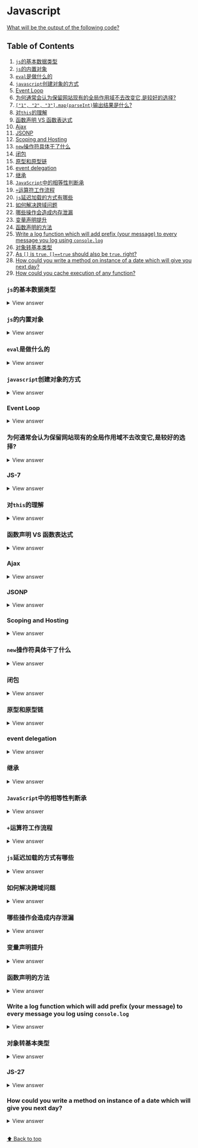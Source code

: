 # Javascript

[What will be the output of the following code?](https://gist.github.com/tangweikun/4a2d480e8ff4dc6cbdba643b81efb782)

## Table of Contents

1.  [`js`的基本数据类型](#js的基本数据类型)
1.  [`js`的内置对象](#js的内置对象)
1.  [`eval`是做什么的](#eval是做什么的)
1.  [`javascript`创建对象的方式](#javascript创建对象的方式)
1.  [Event Loop](#event-loop)
1.  [为何通常会认为保留网站现有的全局作用域不去改变它,是较好的选择?](#为何通常会认为保留网站现有的全局作用域不去改变它是较好的选择)
1.  [`["1", "2", "3"].map(parseInt)`输出结果是什么?](#js-7)
1.  [对`this`的理解](#对this的理解)
1.  [函数声明 VS 函数表达式](#函数声明-vs-函数表达式)
1.  [Ajax](#ajax)
1.  [JSONP](#jsonp)
1.  [Scoping and Hosting](#scoping-and-hosting)
1.  [`new`操作符具体干了什么](#new操作符具体干了什么)
1.  [闭包](#闭包)
1.  [原型和原型链](#原型和原型链)
1.  [event delegation](#event-delegation)
1.  [继承](#继承)
1.  [`JavaScript`中的相等性判断承](#javascript中的相等性判断承)
1.  [`+`运算符工作流程](#+运算符工作流程)
1.  [`js`延迟加载的方式有哪些](#js延迟加载的方式有哪些)
1.  [如何解决跨域问题](#如何解决跨域问题)
1.  [哪些操作会造成内存泄漏](#哪些操作会造成内存泄漏)
1.  [变量声明提升](#变量声明提升)
1.  [函数声明的方法](#函数声明的方法)
1.  [Write a log function which will add prefix (your message) to every message you log using `console.log`](#write-a-log-function-which-will-add-prefix-your-message-to-every-message-you-log-using-consolelog)
1.  [对象转基本类型](#对象转基本类型)
1.  [As `[]` is `true`, `[]==true` should also be `true`. right?](#js-27)
1.  [How could you write a method on instance of a date which will give you next day?](#how-could-you-write-a-method-on-instance-of-a-date-which-will-give-you-next-day)
1.  [How could you cache execution of any function?](#how-could-you-cache-execution-of-any-function)

### `js`的基本数据类型

<details>
<summary>View answer</summary>

>     undefined、null、number、string、boolean、symbol

</details>

### `js`的内置对象

<details>
<summary>View answer</summary>

>      Object、Array、Boolean、Number、String、Function、Arguments、Math、Date、RegExp、Error

</details>

### `eval`是做什么的

<details>
<summary>View answer</summary>

    它的功能是把对应的字符串解析成JS代码并运行；
    应该避免使用eval，不安全，非常耗性能（运行2次，一次解析成js语句，一次执行）。

</details>

### `javascript`创建对象的方式

<details>
<summary>View answer</summary>

[JavaScript 创建对象的 7 种方法](https://juejin.im/entry/58291447128fe1005cd41c52)

[JavaScript 深入之创建对象的多种方式以及优缺点](https://github.com/mqyqingfeng/Blog/issues/15)

> <h4>工厂模式</h4>

```js
function createPerson(name, job) {
  var o = new Object()
  o.name = name
  o.job = job
  o.sayName = function() {
    console.log(this.name)
  }
  return o
}
var person1 = createPerson('Jiang', 'student')
var person2 = createPerson('X', 'Doctor')
```

> <h4>构造函数模式</h4>

```js
function Person(name, job) {
  this.name = name
  this.job = job
  this.sayName = function() {
    console.log(this.name)
  }
}
var person1 = new Person('Jiang', 'student')
var person2 = new Person('X', 'Doctor')
```

> <h4>原型模式</h4>

```js
function Person() {}
Person.prototype.name = 'Jiang'
Person.prototype.job = 'student'
Person.prototype.sayName = function() {
  console.log(this.name)
}
var person1 = new Person()
```

> <h4>构造函数和原型组合模式</h4>

```js
function Person(name) {
  this.name = name
  this.friends = ['lilei']
}
Person.prototype.say = function() {
  console.log(this.name)
}
var person1 = new Person('hanmeimei')
person1.say() //hanmeimei
```

> <h4>动态原型模式</h4>

```js
function Person(name) {
  this.name = name
  if(typeof this.say != 'function') {
    Person.prototype.say = function(
    alert(this.name)
  }
}
```

> <h4>寄生构造函数模式</h4>

```js
function Person(name) {
  var o = new Object()
  o.name = name
  o.say = function() {
    alert(this.name)
  }
  return o
}
var peron1 = new Person('hanmeimei')
```

> <h4>稳妥构造模式</h4>

```js
function Person(name) {
  var o = new Object()
  o.say = function() {
    alert(name)
  }
}
var person1 = new Person('hanmeimei')
person1.name // undefined
person1.say() //hanmeimei
```

</details>

### Event Loop

<details>
<summary>View answer</summary>

[Tasks, microtasks, queues and schedules](https://jakearchibald.com/2015/tasks-microtasks-queues-and-schedules/)

[这一次，彻底弄懂 JavaScript 执行机制](https://juejin.im/post/59e85eebf265da430d571f89)

[Node 定时器详解](http://www.ruanyifeng.com/blog/2018/02/node-event-loop.html)

[Event Loop Practice](https://gist.github.com/tangweikun/b7bce8ad1978b0bd5576fecb60e71c25)

![Event Loop](https://pic3.zhimg.com/v2-fdd9322a0cabafa7d3461e5d25718586_1200x500.jpg)

</details>

### 为何通常会认为保留网站现有的全局作用域不去改变它,是较好的选择?

<details>
<summary>View answer</summary>

>     它的意思是: 尽量少在全局作用域定义变量。目的: 减少名称冲突；利于模块化

</details>

### JS-7

<details>
<summary>View answer</summary>

>     [1, NaN, NaN]

> callback 函数自动传入三个参数：currentValue；index；array。map 方法的 callback 函数——parseInt 方法，在没有指定传入的参数的情况下，将自动接收三个参数。在遍历过程中，parseInt 的调用情况如下：

        parseInt("1", 0, ["1", "2", "3"])
        parseInt("2", 1, ["1", "2", "3"])
        parseInt("3", 2, ["1", "2", "3"])

> parseInt 方法接收两个参数。第三个参数["1", "2", "3"]将被忽略。parseInt 方法将会通过以下方式被调用：

        parseInt("1", 0)
        parseInt("2", 1)
        parseInt("3", 2)

> parseInt 的第二个参数 radix 为 0 时，ECMAScript5 将 string 作为十进制数字的字符串解析；
> parseInt 的第二个参数 radix 为 1 时，解析结果为 NaN；
> parseInt 的第二个参数 radix 在 2—36 之间时，如果 string 参数的第一个字符（除空白以外），不属于 radix 指定进制下的字符，解析结果为 NaN

</details>

### 对`this`的理解

<details>
<summary>View answer</summary>

[Javascript 的 this 用法](http://www.ruanyifeng.com/blog/2010/04/using_this_keyword_in_javascript.html)

[The many faces of `this` in javascript](https://blog.pragmatists.com/the-many-faces-of-this-in-javascript-5f8be40df52e)

[加深对 JavaScript This 的理解](http://huang-jerryc.com/2017/07/15/understand-this-of-javascript/)

[This 实战](https://gist.github.com/tangweikun/95e77ccc069188f1b06d7cc1cc1029bd)

> `this`是函数运行时，在函数体内部自动生成的一个对象，只能在函数体内部使用。`this`就是函数运行时所在的环境对象。只有函数执行的时候才能确定`this`到底指向谁，实际上`this`的最终指向的是那个调用它的对象

</details>

### 函数声明 VS 函数表达式

<details>
<summary>View answer</summary>

```js
function foo() {} // 方法一：函数声明

var foo = function() {} // 方法二：函数表达式
```

> 函数声明会使函数体提升（具有与变量相同的提升行为），但函数表达式的函数体不能

</details>

### Ajax

<details>
<summary>View answer</summary>

[AJAX](http://javascript.ruanyifeng.com/bom/ajax.html)

> Ajax（Asynchronous JavaScript and XML）是一种异步请求数据的 web 开发技术，对于改善用户的体验和页面性能很有帮助。简单地说，在不需要重新刷新页面的情况下，Ajax 通过异步请求加载后台数据，并在网页上呈现出来。常见运用场景有表单验证是否登入成功、百度搜索下拉框提示和快递单号查询等等。

> AJAX 最大的优点是在不重新加载整个页面的情况下，可以与服务器交换数据并更新部分网页内容

> AJAX 包括以下几个步骤

        创建 XMLHttpRequest 实例
        发出 HTTP 请求
        接收服务器传回的数据
        更新网页数据

</details>

### JSONP

<details>
<summary>View answer</summary>

<!-- TODO: 实现JSONP-->

[How to use JSON padding to bypass the Same Origin Policy](https://medium.freecodecamp.org/use-jsonp-and-other-alternatives-to-bypass-the-same-origin-policy-17114a5f2016)

> jsonp 是一种跨域通信的手段，它的原理其实很简单。首先是利用 script 标签的 src 属性来实现跨域。通过将前端方法作为参数传递到服务器端，然后由服务器端注入参数之后再返回，实现服务器端向客户端通信。由于使用 script 标签的 src 属性，因此只支持 get 方法。

</details>

### Scoping and Hosting

<details>
<summary>View answer</summary>

[JavaScript Scoping and Hoisting](http://www.adequatelygood.com/JavaScript-Scoping-and-Hoisting.html)

[Scoping and Hoisting](https://gist.github.com/tangweikun/86a85cb13d7a76f1584eb1d01c9e73fd)

</details>

### `new`操作符具体干了什么

<details>
<summary>View answer</summary>

```js
var fn = function() {}
var fnObj = new fn()
```

        创建了一个空对象: var obj = new object()
        设置原型链: obj._proto_ = fn.prototype
        让 fn 的 this 指向 obj，并执行fn的函数体: var result = fn.call(obj)

</details>

### 闭包

<details>
<summary>View answer</summary>

<!-- TODO: Learn More -->

[学习 Javascript 闭包](http://www.ruanyifeng.com/blog/2009/08/learning_javascript_closures.html)

[Let’s Learn JavaScript Closures](https://medium.freecodecamp.org/lets-learn-javascript-closures-66feb44f6a44)

[I never understood JavaScript closures](https://medium.com/dailyjs/i-never-understood-javascript-closures-9663703368e8)

> <h4>概念</h4> 闭包就是能够读取其他函数内部变量的函数(定义在一个函数内部的函数，闭包就是将函数内部和函数外部连接起来的一座桥梁)

> <h4>用途</h4> 读取函数内部的变量，让这些变量的值始终保持在内存中

</details>

### 原型和原型链

<details>
<summary>View answer</summary>

[Javascript 原型中的哲学思想](http://huang-jerryc.com/2016/06/28/JavaScript%E5%8E%9F%E5%9E%8B%E4%B8%AD%E7%9A%84%E5%93%B2%E5%AD%A6%E6%80%9D%E6%83%B3/)

[JavaScript 深入之原型到原型链](https://segmentfault.com/a/1190000008959943)

[prototype && `__proto__`](https://gist.github.com/tangweikun/43dcfe74c58a1f4960ca3563a51f645a)

</details>

### event delegation

<details>
<summary>View answer</summary>

[JS 中的事件绑定、事件监听、事件委托是什么？](https://juejin.im/entry/57ea329e67f3560057ad41a6)

[JavaScript 事件代理和委托](https://my.oschina.net/u/3152390/blog/849505)

</details>

### 继承

<details>
<summary>View answer</summary>

[JavaScript 深入之继承的多种方式和优缺点](https://github.com/mqyqingfeng/Blog/issues/16)

</details>

### `JavaScript`中的相等性判断承

<details>
<summary>View answer</summary>

[JavaScript 中的相等性判断](https://developer.mozilla.org/zh-CN/docs/Web/JavaScript/Equality_comparisons_and_sameness)

[JavaScript tutorial: Comparison operators](http://www.c-point.com/javascript_tutorial/jsgrpComparison.htm)

</details>

### `+`运算符工作流程

<details>
<summary>View answer</summary>

1. 如果有操作数是对象，转换为原始值
1. 如果有一个操作数是字符串，其他的操作数都转换为字符串并执行连接
1. 所有操作数都转换为数字并执行加法

</details>

### `js`延迟加载的方式有哪些

<details>
<summary>View answer</summary>

- 将 js 文件放在 body 底部
- setTimeout 延时加载
- defer 和 async

</details>

### 如何解决跨域问题

<details>
<summary>View answer</summary>

<h4>CORS(Cross-Origin Resource Sharing)</h4>

> 定义了必须在访问跨域资源时，浏览器与服务器应该如何沟通。

> CORS 背后的基本思想就是使用自定义的 HTTP 头部让浏览器与服务器进行沟通，从而决定请求或响应是应该成功还是失败。

> 服务器端对于 CORS 的支持，主要就是通过设置 Access-Control-Allow-Origin 来进行的。如果浏览器检测到相应的设置，就可以允许 Ajax 进行跨域的访问。

<h4>JSONP(JSON with Padding)</h4>

> JSONP 的原理很简单，就是利用`script` 标签没有跨域限制的漏洞。

> 通过 `script` 标签指向一个需要访问的地址并提供一个回调函数来接收数据当需要通讯时。

> JSONP 由两部分组成：回调函数和数据。回调函数是当响应到来时应该在页面中调用的函数，而数据就是传入回调函数中的 JSON 数据。

> JSONP 使用简单且兼容性不错，但是只限于 get 请求。

```js
    <script src="http://domain/api?param1=a&param2=b&callback=jsonp"></script>
    <script>
      function jsonp(data) {
        console.log(data)
      }
    </script>


    // 在开发中可能会遇到多个 JSONP 请求的回调函数名是相同的，这时候就需要自己封装一个 JSONP，以下是简单实现
    function jsonp(url, jsonpCallback, success) {
      let script = document.createElement('script')
      script.src = url
      script.async = true
      script.type = 'text/javascript'
      window[jsonpCallback] = function(data) {
        success && success(data)
      }
      document.body.appendChild(script)
    }
    jsonp('http://xxx', 'callback', function(value) {
      console.log(value)
    })
```

<h4>通过修改 `document.domain` 来跨子域</h4>

> 该方式只能用于二级域名相同的情况下，比如 `a.test.com`和 `b.test.com` 适用于该方式。

> 只需要给页面添加 `document.domain = 'test.com'` 表示二级域名都相同就可以实现跨域

<h4>使用 `window.name` 来进行跨域</h4>

<h4>postMessage</h4>

> 这种方式通常用于获取嵌入页面中的第三方页面数据。一个页面发送消息，另一个页面判断来源并接收消息

```js
// 发送消息端
window.parent.postMessage('message', 'http://test.com')
// 接收消息端
var mc = new MessageChannel()
mc.addEventListener('message', event => {
  var origin = event.origin || event.originalEvent.origin
  if (origin === 'http://test.com') {
    console.log('验证通过')
  }
})
```

</details>

### 哪些操作会造成内存泄漏

<details>
<summary>View answer</summary>

[4 种 JavaScript 内存泄漏浅析](https://github.com/wengjq/Blog/issues/1)

[JavaScript 内存泄漏教程](http://www.ruanyifeng.com/blog/2017/04/memory-leak.html)

[如何处理 JavaScript 内存泄露](http://web.jobbole.com/92652/)

</details>

### 变量声明提升

<details>
<summary>View answer</summary>

[JavaScript Scoping and Hoisting](http://www.adequatelygood.com/JavaScript-Scoping-and-Hoisting.html)

[ES6 变量作用域与提升：变量的生命周期详解](https://juejin.im/post/59905bea6fb9a03c34192c51)

</details>

### 函数声明的方法

<details>
<summary>View answer</summary>

- `function` 命令

  ```js
  function print(s) {
    console.log(s)
  }
  ```

- 函数表达式

  ```js
  var print = function(s) {
    console.log(s)
  }
  ```

- `Function` 构造函数

  ```js
  var add = new Function('x', 'y', 'return x + y')
  ```

</details>

### Write a log function which will add prefix (your message) to every message you log using `console.log`

<details>
<summary>View answer</summary>

```js
function appLog() {
  var args = Array.prototype.slice.call(arguments)
  args.unshift('your app name')
  console.log.apply(console, args)
}

console.log(appLog('Some error message'))
```

</details>

### 对象转基本类型

<details>
<summary>View answer</summary>

对象在转换基本类型时，首先会调用 `valueOf` 然后调用 `toString`。并且这两个方法你是可以重写的。

```js
let a = {
  valueOf() {
    return 0
  },
}
```

当然你也可以重写 `Symbol.toPrimitive`，该方法在转基本类型时调用优先级最高。

```js
let a = {
  valueOf() {
    return 0
  },
  toString() {
    return '1'
  },
  [Symbol.toPrimitive]() {
    return 2
  },
}
1 + a // => 3
'1' + a // => '12'
```

</details>

### JS-27

<details>
<summary>View answer</summary>

[JavaScript 中的相等性判断](https://developer.mozilla.org/zh-CN/docs/Web/JavaScript/Equality_comparisons_and_sameness)

[JavaScript-Equality-Table](https://dorey.github.io/JavaScript-Equality-Table/)

> Since left and right side of the equality are two different types, JavaScript can't compare them directly . Hence, under the hood, JavaScript will convert them to compare. first right side of the equality will be cooereced to a number and number of true would be `1`.

> After that, JavaScript implementation will try to convert `[]` by usingtoPrimitive (of JavaScript implementation). since `[].valueOf` is not primitive will use toString and will get `""`

> Now you are comparing `"" == 1` and still left and right is not same type. Hence left side will be converted again to a number and empty string will be `0`.

> Finally, they are of same type, you are comparing `0 === 1` which will be `false`.

</details>

### How could you write a method on instance of a date which will give you next day?

<details>
<summary>View answer</summary>

```js
Date.prototype.nextDay = function() {
  var currentDate = this.getDate()
  return new Date(this.setDate(currentDate + 1))
}

var date = new Date()
date.nextDay()
```

### How could you cache execution of any function?

<details>
<summary>View answer</summary>

</details>

```js
function cacheFn(fn) {
  var cache = {}

  return function(arg) {
    if (cache[arg]) {
      return cache[arg]
    } else {
      cache[arg] = fn(arg)
      return cache[arg]
    }
  }
}

// What if you are passing more than one argument?
function cacheFn(fn) {
  var cache = {}

  return function() {
    var args = arguments
    var key = [].slice.call(args).join('')
    if (cache[key]) {
      return cache[key]
    } else {
      cache[key] = fn.apply(thi, args)
      return cache[key]
    }
  }
}
```

</details>

<br>[⬆ Back to top](#)
